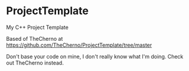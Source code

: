 # ProjectTemplate
My C++ Project Template

Based of TheCherno at https://github.com/TheCherno/ProjectTemplate/tree/master

Don't base your code on mine, I don't really know what I'm doing. Check out TheCherno instead.